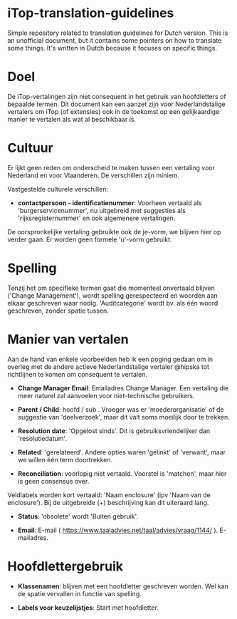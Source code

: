 # iTop-translation-guidelines
Simple repository related to translation guidelines for Dutch version.
This is an unofficial document, but it contains some pointers on how to translate some things.
It's written in Dutch because it focuses on specific things.


# Doel
De iTop-vertalingen zijn niet consequent in het gebruik van hoofdletters of bepaalde termen. Dit document kan een aanzet zijn voor Nederlandstalige vertalers om iTop (of extensies) ook in de toekomst op een gelijkaardige manier te vertalen als wat al beschikbaar is.


# Cultuur
Er lijkt geen reden om onderscheid te maken tussen een vertaling voor Nederland en voor Vlaanderen. De verschillen zijn miniem.

Vastgestelde culturele verschillen:
* **contactpersoon - identificatienummer**: Voorheen vertaald als 'burgerservicenummer', nu uitgebreid met suggesties als 'rijksregisternummer' en ook algemenere vertalingen.

De oorspronkelijke vertaling gebruikte ook de je-vorm, we blijven hier op verder gaan. Er worden geen formele 'u'-vorm gebruikt.


# Spelling
Tenzij het om specifieke termen gaat die momenteel onvertaald blijven ('Change Management'), wordt spelling gerespecteerd en woorden aan elkaar geschreven waar nodig. 'Auditcategorie' wordt bv. als één woord geschreven, zonder spatie tussen.

# Manier van vertalen
Aan de hand van enkele voorbeelden heb ik een poging gedaan om in overleg met de andere actieve Nederlandstalige vertaler @hipska tot richtlijnen te komen om consequent te vertalen.

* **Change Manager Email**: Emailadres Change Manager. Een vertaling die meer naturel zal aanvoelen voor niet-technische gebruikers.

* **Parent / Child**: hoofd / sub . Vroeger was er 'moederorganisatie' of de suggestie van 'deelverzoek', maar dit valt soms moeilijk door te trekken.

* **Resolution date**: 'Opgelost sinds'. Dit is gebruiksvriendelijker dan 'resolutiedatum'.

* **Related**: 'gerelateerd'. Andere opties waren 'gelinkt' of 'verwant', maar we willen één term doortrekken.

* **Reconciliation**: voorlopig niet vertaald. Voorstel is 'matchen', maar hier is geen consensus over.

Veldlabels worden kort vertaald: 'Naam enclosure' (ipv 'Naam van de enclosure'). Bij de uitgebreide (+) beschrijving kan dit uiteraard lang.

* **Status**: 'obsolete' wordt 'Buiten gebruik'.

* **Email**: E-mail ( https://www.taaladvies.net/taal/advies/vraag/1144/ ). E-mailadres.

# Hoofdlettergebruik

* **Klassenamen**: blijven met een hoofdletter geschreven worden. Wel kan de spatie vervallen in functie van spelling.

* **Labels voor keuzelijstjes**: Start met hoofdletter.

